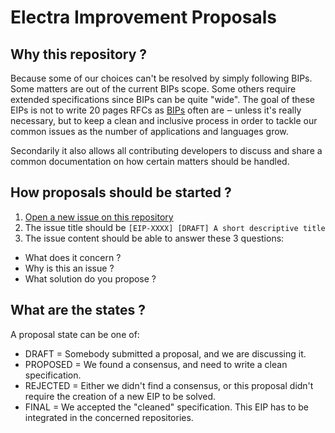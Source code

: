 # Electra Improvement Proposals

## Why this repository ?

Because some of our choices can't be resolved by simply following BIPs. Some matters are out of the current BIPs scope. Some others require extended specifications since BIPs can be quite "wide". The goal of these EIPs is not to write 20 pages RFCs as [BIPs](https://github.com/bitcoin/bips) often are ‒ unless it's really necessary, but to keep a clean and inclusive process in order to tackle our common issues as the number of applications and languages grow.

Secondarily it also allows all contributing developers to discuss and share a common documentation on how certain matters should be handled.

## How proposals should be started ?

1. [Open a new issue on this repository](https://github.com/Electra-project/Electra-Improvement-Proposals/issues)
2. The issue title should be `[EIP-XXXX] [DRAFT] A short descriptive title`
3. The issue content should be able to answer these 3 questions:
  - What does it concern ?
  - Why is this an issue ?
  - What solution do you propose ?

## What are the states ?

A proposal state can be one of:

- DRAFT = Somebody submitted a proposal, and we are discussing it.
- PROPOSED = We found a consensus, and need to write a clean specification.
- REJECTED = Either we didn't find a consensus, or this proposal didn't require the creation of a new EIP to be solved.
- FINAL = We accepted the "cleaned" specification. This EIP has to be integrated in the concerned repositories.

